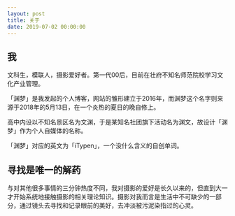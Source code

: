 ```yaml
---
layout: post
title: 关于
date: 2019-07-02 00:00:00
---
```

## 我

文科生，模联人，摄影爱好者。第一代00后，目前在壮府不知名师范院校学习文化产业管理。

「渊梦」是我发起的个人博客，网站的雏形建立于2016年，而渊梦这个名字则来源于2018年的5月13日，在一个炎热的夏日的晚自修上。

高中内设以不知名景区名为文渊，于是某知名社团旗下活动名为渊文，故设计「渊梦」作为个人自媒体的名称。

「渊梦」对应的英文为「iTypen」，一个没什么含义的自创单词。

## 寻找是唯一的解药

与对其他很多事情的三分钟热度不同，我对摄影的爱好是长久以来的，但直到大一才开始系统地接触摄影的相关理论知识。摄影对我而言是生活中不可缺少的一部分，通过镜头去寻找和记录眼前的美好，去冲淡被污泥染指过的心灵。
